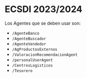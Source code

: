 # ECSDI 2023/2024

Los Agentes que se deben usar son:

* `/AgenteBanco`
* `/AgenteBuscador`
* `/AgenteVendedor`
* `/AgProductosExternos`
* `/ValoracionRecomendacionAgent`
* `/personalUserAgent`
* `/CentrosLogisticos`
* `/Tesorero`